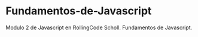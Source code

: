 # Fundamentos-de-Javascript
Modulo 2 de Javascript en RollingCode Scholl. Fundamentos de Javascript.
